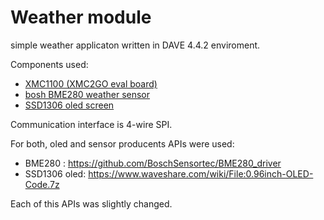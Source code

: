 # Weather module
simple weather applicaton written in DAVE 4.4.2 enviroment.

Components used:
* [XMC1100 (XMC2GO eval board)](https://pl.farnell.com/infineon/kitxmc2goxmc1100v1tobo1/evaluation-board-cortex-m0-mcu/dp/2422880?st=xmc)
* [bosh BME280 weather sensor](https://www.amazon.com/GY-BME280-3-3-Precision-Barometric-Temperature-Raspberry/dp/B01MUD07SX)
* [SSD1306 oled screen](https://www.amazon.com/Waveshare-0-96inch-OLED-horizontal-Controller/dp/B00MHD5ZCQ)

Communication interface is 4-wire SPI.

For both,  oled and sensor producents APIs were used:

* BME280 : https://github.com/BoschSensortec/BME280_driver
* SSD1306 oled: https://www.waveshare.com/wiki/File:0.96inch-OLED-Code.7z

Each of this APIs was slightly changed.

